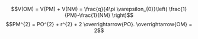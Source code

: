 $$V(OM) = V(PM) + V(NM) = \frac{q}{4\pi \varepsilon_{0}}\left( \frac{1}{PM}-\frac{1}{NM} \right)$$
$$PM^{2} = PO^{2} + r^{2} + 2 \overrightarrow{PO}. \overrightarrow{OM} = 2$$